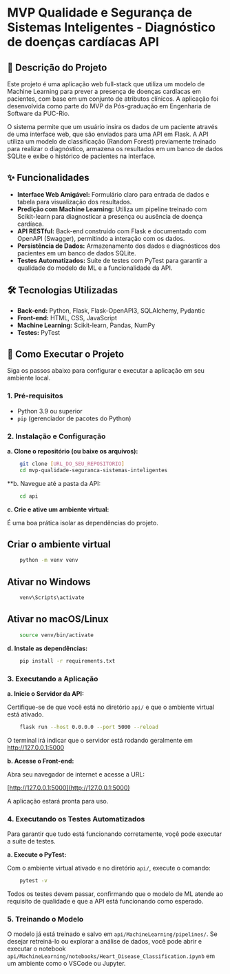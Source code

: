 # MVP Qualidade e Segurança de Sistemas Inteligentes - Diagnóstico de doenças cardíacas API

## 📖 Descrição do Projeto

Este projeto é uma aplicação web full-stack que utiliza um modelo de Machine Learning para prever a presença de doenças cardíacas em pacientes, com base em um conjunto de atributos clínicos. A aplicação foi desenvolvida como parte do MVP da Pós-graduação em Engenharia de Software da PUC-Rio.

O sistema permite que um usuário insira os dados de um paciente através de uma interface web, que são enviados para uma API em Flask. A API utiliza um modelo de classificação (Random Forest) previamente treinado para realizar o diagnóstico, armazena os resultados em um banco de dados SQLite e exibe o histórico de pacientes na interface.

## ✨ Funcionalidades

-   **Interface Web Amigável:** Formulário claro para entrada de dados e tabela para visualização dos resultados.
-   **Predição com Machine Learning:** Utiliza um pipeline treinado com Scikit-learn para diagnosticar a presença ou ausência de doença cardíaca.
-   **API RESTful:** Back-end construído com Flask e documentado com OpenAPI (Swagger), permitindo a interação com os dados.
-   **Persistência de Dados:** Armazenamento dos dados e diagnósticos dos pacientes em um banco de dados SQLite.
-   **Testes Automatizados:** Suíte de testes com PyTest para garantir a qualidade do modelo de ML e a funcionalidade da API.

## 🛠️ Tecnologias Utilizadas

-   **Back-end:** Python, Flask, Flask-OpenAPI3, SQLAlchemy, Pydantic
-   **Front-end:** HTML, CSS, JavaScript
-   **Machine Learning:** Scikit-learn, Pandas, NumPy
-   **Testes:** PyTest

## 🚀 Como Executar o Projeto

Siga os passos abaixo para configurar e executar a aplicação em seu ambiente local.

### 1. Pré-requisitos

-   Python 3.9 ou superior
-   `pip` (gerenciador de pacotes do Python)

### 2. Instalação e Configuração

**a. Clone o repositório (ou baixe os arquivos):**
```bash
    git clone [URL_DO_SEU_REPOSITORIO]
    cd mvp-qualidade-seguranca-sistemas-inteligentes
```

**b. Navegue até a pasta da API:
```bash 
    cd api 
```

**c. Crie e ative um ambiente virtual:**

É uma boa prática isolar as dependências do projeto.

## Criar o ambiente virtual
```bash 
    python -m venv venv
```

## Ativar no Windows
```bash 
    venv\Scripts\activate
```

## Ativar no macOS/Linux
```bash 
    source venv/bin/activate
```

**d. Instale as dependências:**
```bash 
    pip install -r requirements.txt
```

### 3. Executando a Aplicação

**a. Inicie o Servidor da API:**

Certifique-se de que você está no diretório `api/` e que o ambiente virtual está ativado.

```bash 
    flask run --host 0.0.0.0 --port 5000 --reload
```

O terminal irá indicar que o servidor está rodando geralmente em http://127.0.0.1:5000

**b. Acesse o Front-end:**

Abra seu navegador de internet e acesse a URL:

[http://127.0.0.1:5000](http://127.0.0.1:5000)

A aplicação estará pronta para uso.

### 4. Executando os Testes Automatizados

Para garantir que tudo está funcionando corretamente, voçê pode executar a suíte de testes.

**a. Execute o PyTest:**

Com o ambiente virtual ativado e no diretório `api/`, execute o comando:

```bash 
    pytest -v
```

Todos os testes devem passar, confirmando que o modelo de ML atende ao requisito de qualidade e que a API está funcionando como esperado.

### 5. Treinando o Modelo

O modelo já está treinado e salvo em `api/MachineLearning/pipelines/`. Se desejar retreiná-lo ou explorar a análise de dados, você pode abrir e executar o notebook `api/MachineLearning/notebooks/Heart_Disease_Classification.ipynb` em um ambiente como o VSCode ou Jupyter.


